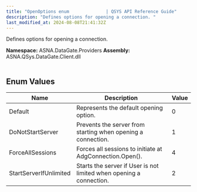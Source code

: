 ```yaml
---
title: "OpenOptions enum              | QSYS API Reference Guide"
description: "Defines options for opening a connection. "
last_modified_at: 2024-08-08T21:41:32Z
---
```


Defines options for opening a connection.

**Namespace:** ASNA.DataGate.Providers
**Assembly:** ASNA.QSys.DataGate.Client.dll
<br>
<br>

## Enum Values

| Name | Description | Value
| --- | --- | --- 
| Default | Represents the default opening option. | 0 |
| DoNotStartServer | Prevents the server from starting when opening a connection. | 1 |
| ForceAllSessions | Forces all sessions to initiate at AdgConnection.Open(). | 4 |
| StartServerIfUnlimited | Starts the server if User is not limited when opening a connection. | 2 |
